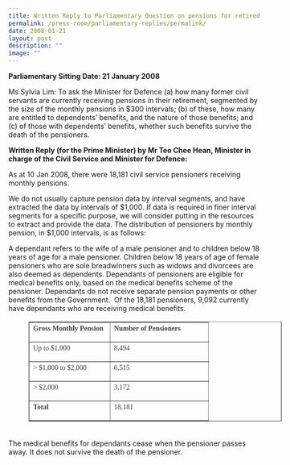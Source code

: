 ```yaml
---
title: Written Reply to Parliamentary Question on pensions for retired civil servants
permalink: /press-room/parliamentary-replies/permalink/
date: 2008-01-21
layout: post
description: ""
image: ""
---
```

**Parliamentary Sitting Date: 21 January 2008**

Ms Sylvia Lim: To ask the Minister for Defence (a) how many former civil servants are currently receiving pensions in their retirement, segmented by the size of the monthly pensions in $300 intervals; (b) of these, how many are entitled to dependents’ benefits, and the nature of those benefits; and (c) of those with dependents’ benefits, whether such benefits survive the death of the pensioners.

**Written Reply (for the Prime Minister) by Mr Teo Chee Hean, Minister in charge of the Civil Service and Minister for Defence:**

As at 10 Jan 2008, there were 18,181 civil service pensioners receiving monthly pensions. 

We do not usually capture pension data by interval segments, and have extracted the data by intervals of $1,000. If data is required in finer interval segments for a specific purpose, we will consider putting in the resources to extract and provide the data. The distribution of pensioners by monthly pension, in $1,000 intervals, is as follows:

A dependant refers to the wife of a male pensioner and to children below 18 years of age for a male pensioner. Children below 18 years of age of female pensioners who are sole breadwinners such as widows and divorcees are also deemed as dependents. Dependants of pensioners are eligible for medical benefits only, based on the medical benefits scheme of the pensioner. Dependants do not receive separate pension payments or other benefits from the Government.  Of the 18,181 pensioners, 9,092 currently have dependants who are receiving medical benefits.

<table border="1" cellspacing="0" cellpadding="0" style="font-style: normal; font-variant-caps: normal; font-weight: 400; letter-spacing: normal; orphans: auto; text-align: start; text-transform: none; white-space: normal; widows: auto; word-spacing: 0px; -webkit-text-size-adjust: auto; -webkit-text-stroke-width: 0px; text-decoration: none; box-sizing: border-box; vertical-align: top; caret-color: rgb(63, 63, 63); color: rgb(63, 63, 63); font-family: &quot;DM Sans&quot;, sans-serif; font-size: 18px; margin-left: 40px;"><tbody style="box-sizing: border-box; vertical-align: top; text-align: justify;"><tr style="box-sizing: border-box; vertical-align: top; height: 14.5pt;"><td valign="top" style="box-sizing: border-box; vertical-align: top; border-width: 1pt; border-style: solid; padding: 0cm 5.4pt; width: 120.75pt; height: 14.5pt; text-align: left; background-color: transparent;"><p style="box-sizing: border-box; vertical-align: top; margin-top: 0px; font-size: 0.875rem; line-height: 1.71429em; margin-bottom: 1em;"><span style="box-sizing: border-box; vertical-align: top; font-family: Calibri;"><strong style="box-sizing: border-box; vertical-align: top;">Gross Monthly Pension<span class="Apple-converted-space">&nbsp;</span></strong></span></p></td><td valign="top" style="box-sizing: border-box; vertical-align: top; border-width: 1pt 1pt 1pt 0px; border-style: solid solid solid none; padding: 0cm 5.4pt; width: 146.9pt; height: 14.5pt; text-align: left; border-left-color: rgb(0, 0, 0); background-color: transparent;"><p style="box-sizing: border-box; vertical-align: top; margin-top: 0px; font-size: 0.875rem; line-height: 1.71429em; margin-bottom: 1em;"><span style="box-sizing: border-box; vertical-align: top; font-family: Calibri;"><strong style="box-sizing: border-box; vertical-align: top;">Number of Pensioners</strong></span></p></td></tr><tr style="box-sizing: border-box; vertical-align: top; height: 13.75pt;"><td valign="top" style="box-sizing: border-box; vertical-align: top; border-width: 0px 1pt 1pt; border-style: none solid solid; padding: 0cm 5.4pt; width: 120.75pt; height: 13.75pt; text-align: left; border-top-color: rgb(0, 0, 0); background-color: transparent;"><p style="box-sizing: border-box; vertical-align: top; margin-top: 0px; font-size: 0.875rem; line-height: 1.71429em; margin-bottom: 1em;"><span style="box-sizing: border-box; vertical-align: top; font-family: Calibri;">Up to $1,000<span class="Apple-converted-space">&nbsp;</span></span></p></td><td valign="top" style="box-sizing: border-box; vertical-align: top; border-width: 0px 1pt 1pt 0px; border-style: none solid solid none; padding: 0cm 5.4pt; width: 146.9pt; height: 13.75pt; text-align: left; border-top-color: rgb(0, 0, 0); border-left-color: rgb(0, 0, 0); background-color: transparent;"><p style="box-sizing: border-box; vertical-align: top; margin-top: 0px; font-size: 0.875rem; line-height: 1.71429em; margin-bottom: 1em;"><span style="box-sizing: border-box; vertical-align: top; font-family: Calibri;">8,494</span></p></td></tr><tr style="box-sizing: border-box; vertical-align: top; height: 14.5pt;"><td valign="top" style="box-sizing: border-box; vertical-align: top; border-width: 0px 1pt 1pt; border-style: none solid solid; padding: 0cm 5.4pt; width: 120.75pt; height: 14.5pt; text-align: left; border-top-color: rgb(0, 0, 0); background-color: transparent;"><p style="box-sizing: border-box; vertical-align: top; margin-top: 0px; font-size: 0.875rem; line-height: 1.71429em; margin-bottom: 1em;"><span style="box-sizing: border-box; vertical-align: top; font-family: Calibri;">&gt; $1,000 to $2,000</span></p></td><td valign="top" style="box-sizing: border-box; vertical-align: top; border-width: 0px 1pt 1pt 0px; border-style: none solid solid none; padding: 0cm 5.4pt; width: 146.9pt; height: 14.5pt; text-align: left; border-top-color: rgb(0, 0, 0); border-left-color: rgb(0, 0, 0); background-color: transparent;"><p style="box-sizing: border-box; vertical-align: top; margin-top: 0px; font-size: 0.875rem; line-height: 1.71429em; margin-bottom: 1em;"><span style="box-sizing: border-box; vertical-align: top; font-family: Calibri;">6,515<span class="Apple-converted-space">&nbsp;</span></span></p></td></tr><tr style="box-sizing: border-box; vertical-align: top; height: 13.75pt;"><td valign="top" style="box-sizing: border-box; vertical-align: top; border-width: 0px 1pt 1pt; border-style: none solid solid; padding: 0cm 5.4pt; width: 120.75pt; height: 13.75pt; text-align: left; border-top-color: rgb(0, 0, 0); background-color: transparent;"><p style="box-sizing: border-box; vertical-align: top; margin-top: 0px; font-size: 0.875rem; line-height: 1.71429em; margin-bottom: 1em;"><span style="box-sizing: border-box; vertical-align: top; font-family: Calibri;">&gt; $2,000</span></p></td><td valign="top" style="box-sizing: border-box; vertical-align: top; border-width: 0px 1pt 1pt 0px; border-style: none solid solid none; padding: 0cm 5.4pt; width: 146.9pt; height: 13.75pt; text-align: left; border-top-color: rgb(0, 0, 0); border-left-color: rgb(0, 0, 0); background-color: transparent;"><p style="box-sizing: border-box; vertical-align: top; margin-top: 0px; font-size: 0.875rem; line-height: 1.71429em; margin-bottom: 1em;"><span style="box-sizing: border-box; vertical-align: top; font-family: Calibri;">3,172<span class="Apple-converted-space">&nbsp;</span></span></p></td></tr><tr style="box-sizing: border-box; vertical-align: top; height: 15.3pt;"><td valign="top" style="box-sizing: border-box; vertical-align: top; border-width: 0px 1pt 1pt; border-style: none solid solid; padding: 0cm 5.4pt; width: 120.75pt; height: 15.3pt; text-align: left; border-top-color: rgb(0, 0, 0); background-color: transparent;"><p style="box-sizing: border-box; vertical-align: top; margin-top: 0px; font-size: 0.875rem; line-height: 1.71429em; margin-bottom: 1em;"><span style="box-sizing: border-box; vertical-align: top; font-family: Calibri;"><strong style="box-sizing: border-box; vertical-align: top;">Total</strong></span></p></td><td valign="top" style="box-sizing: border-box; vertical-align: top; border-width: 0px 1pt 1pt 0px; border-style: none solid solid none; padding: 0cm 5.4pt; width: 146.9pt; height: 15.3pt; text-align: left; border-top-color: rgb(0, 0, 0); border-left-color: rgb(0, 0, 0); background-color: transparent;"><p style="box-sizing: border-box; vertical-align: top; margin-top: 0px; font-size: 0.875rem; line-height: 1.71429em; margin-bottom: 1em;"><span style="box-sizing: border-box; vertical-align: top; font-family: Calibri;">18,181</span></p></td></tr></tbody></table>

   
The medical benefits for dependants cease when the pensioner passes away. It does not survive the death of the pensioner.